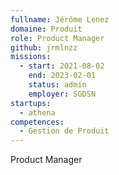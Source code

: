 ```yaml
---
fullname: Jérôme Lenez
domaine: Produit
role: Product Manager
github: jrmlnzz
missions:
  - start: 2021-08-02
    end: 2023-02-01
    status: admin
    employer: SGDSN
startups:
  - athena
competences:
  - Gestion de Produit
---
```

Product Manager

